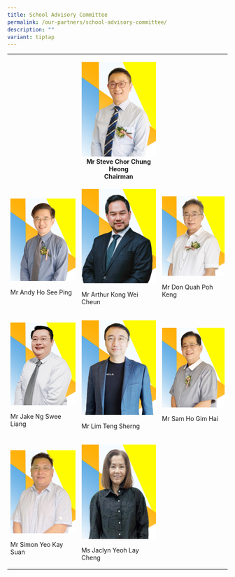 ```yaml
---
title: School Advisory Committee
permalink: /our-partners/school-advisory-committee/
description: ""
variant: tiptap
---
```

<table style="minWidth: 150px">
<colgroup>
<col>
<col>
<col>
</colgroup>
<tbody>
<tr>
<th rowspan="1" colspan="1">
<p></p>
</th>
<th rowspan="1" colspan="1">
<p></p>
<div class="isomer-image-wrapper">
<img style="width: 100%;" height="auto" width="100%" alt="" src="/images/2025___Mr_Steve_Chor_Chung_Heong.jpg">
</div>
<div>Mr Steve Chor Chung Heong</div>
<div>Chairman</div>
</th>
<th rowspan="1" colspan="1">
<p></p>
</th>
</tr>
<tr>
<td rowspan="1" colspan="1">
<p></p>
<div class="isomer-image-wrapper">
<img style="width: 100%" height="100%" width="100%" alt="" src="/images/2025___Mr_Andy_Ho_See_Ping.jpg">
</div>
<p>Mr Andy Ho See Ping</p>
</td>
<td rowspan="1" colspan="1">
<p></p>
<div class="isomer-image-wrapper">
<img style="width: 100%" height="auto" width="auto" alt="" src="/images/2025___Mr_Arthur_Kong_Wei_Cheun.jpg">
</div>
<p>Mr Arthur Kong Wei Cheun</p>
</td>
<td rowspan="1" colspan="1">
<p></p>
<div class="isomer-image-wrapper">
<img style="width: 100%" height="auto" width="100%" alt="" src="/images/2025___Mr_Don_Quah_Poh_Keng.jpg">
</div>
<p>Mr Don Quah Poh Keng</p>
</td>
</tr>
<tr>
<td rowspan="1" colspan="1">
<p></p>
<div class="isomer-image-wrapper">
<img style="width: 100%" height="auto" width="100%" alt="" src="/images/2025___Mr_Jake_Ng_Swee_Liang.jpg">
</div>
<p>Mr Jake Ng Swee Liang</p>
</td>
<td rowspan="1" colspan="1">
<p></p>
<div class="isomer-image-wrapper">
<img style="width: 100%" height="auto" width="100%" alt="" src="/images/2025___Mr_Lim_Teng_Sherng.jpg">
</div>
<p>Mr Lim Teng Sherng</p>
</td>
<td rowspan="1" colspan="1">
<p></p>
<div class="isomer-image-wrapper">
<img style="width: 100%" height="auto" width="100%" alt="" src="/images/2025___Mr_Sam_Ho_Gim_Hai.jpg">
</div>
<p>Mr Sam Ho Gim Hai</p>
</td>
</tr>
<tr>
<td rowspan="1" colspan="1">
<p></p>
<div class="isomer-image-wrapper">
<img style="width: 100%" height="auto" width="100%" alt="" src="/images/2025___Mr_Simon_Yeo_Kay_Suan.jpg">
</div>
<p>Mr Simon Yeo Kay Suan</p>
</td>
<td rowspan="1" colspan="1">
<p></p>
<div class="isomer-image-wrapper">
<img style="width: 100%" height="auto" width="100%" alt="" src="/images/2025___Ms_Jaclyn_Yeoh_Lay_Cheng.jpg">
</div>
<p>Ms Jaclyn Yeoh Lay Cheng</p>
</td>
<td rowspan="1" colspan="1">
<p></p>
</td>
</tr>
</tbody>
</table>
<p></p>